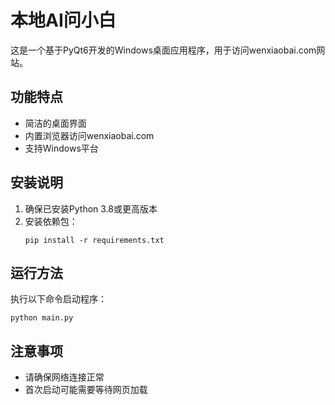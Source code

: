# 本地AI问小白

这是一个基于PyQt6开发的Windows桌面应用程序，用于访问wenxiaobai.com网站。

## 功能特点

- 简洁的桌面界面
- 内置浏览器访问wenxiaobai.com
- 支持Windows平台

## 安装说明

1. 确保已安装Python 3.8或更高版本
2. 安装依赖包：
   ```
   pip install -r requirements.txt
   ```

## 运行方法

执行以下命令启动程序：
```
python main.py
```

## 注意事项

- 请确保网络连接正常
- 首次启动可能需要等待网页加载 